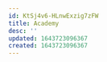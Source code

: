 ```yaml
---
id: KtSj4v6-HLnwExzig7zFW
title: Academy
desc: ''
updated: 1643723096367
created: 1643723096367
---
```


